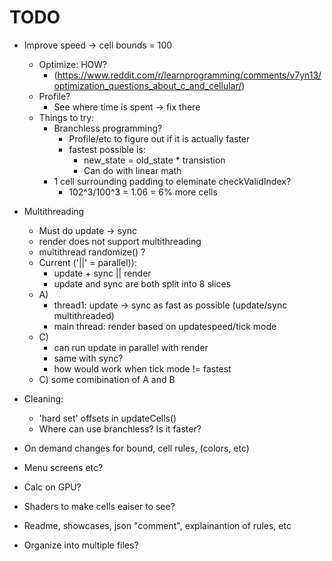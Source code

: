# TODO

- Improve speed -> cell bounds = 100
    - Optimize: HOW?
        - (https://www.reddit.com/r/learnprogramming/comments/v7yn13/optimization_questions_about_c_and_cellular/)
    - Profile?
        - See where time is spent -> fix there
    - Things to try:
        - Branchless programming?
            - Profile/etc to figure out if it is actually faster
            - fastest possible is:
                - new_state = old_state * transistion
                - Can do with linear math
        - 1 cell surrounding padding to eleminate checkValidIndex?
            - 102^3/100^3 = 1.06 = 6% more cells

- Multithreading
    - Must do update -> sync
    - render does not support multithreading
    - multithread randomize() ?
    - Current ('||' = parallel)):
        - update + sync || render
        - update and sync are both split into 8 slices
    - A)
        - thread1: update -> sync as fast as possible (update/sync multithreaded)
        - main thread: render based on updatespeed/tick mode
    - C)
        - can run update in parallel with render
        - same with sync?
        - how would work when tick mode != fastest
    - C) some comibination of A and B


- Cleaning:
    - 'hard set' offsets in updateCells()
    - Where can use branchless? Is it faster?

- On demand changes for bound, cell rules, (colors, etc)
- Menu screens etc?
- Calc on GPU?
- Shaders to make cells eaiser to see?

- Readme, showcases, json "comment", explainantion of rules, etc
- Organize into multiple files?